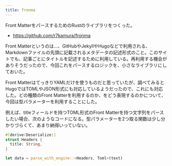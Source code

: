 ```yaml
---
title: fronma
---
```


Front MatterをパースするためのRustのライブラリをつくった。

- <https://github.com/r7kamura/fronma>

Front Matterというのは…、GitHubやJekyllやHugoなどで利用される、Markdownファイルの先頭に記載されるメタデータの記述形式のこと。このサイトでも、記事ごとにタイトルを記述するために利用している。再利用する機会がありそうだったので、今回これをパースするロジックを、小さなライブラリにしておいた。

Front MatterはてっきりYAMLだけを使うものだと思っていたが、調べてみるとHugoではTOMLやJSON形式にも対応しているようだったので、これにも対応した。どの種類のFront Matterを利用するのか、をどう表現するのかについて、今回は型パラメーターを利用することにした。

例えば、titleフィールドを持つTOML形式のFront Matterを持つ文字列をパースしたい場合、次のようなコードになる。型パラメーターを2つ取る関数は少し分かりづらくて、あまり納得いっていない。

```rust
#[derive(Deserialize)]
struct Headers {
  title: String,
}

let data = parse_with_engine::<Headers, Toml>(text)
```

